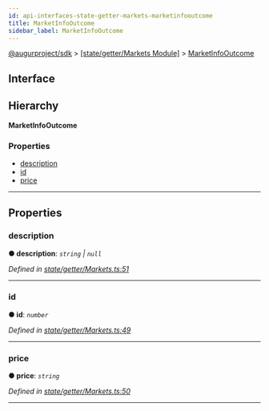 ```yaml
---
id: api-interfaces-state-getter-markets-marketinfooutcome
title: MarketInfoOutcome
sidebar_label: MarketInfoOutcome
---
```


[@augurproject/sdk](api-readme.md) > [[state/getter/Markets Module]](api-modules-state-getter-markets-module.md) > [MarketInfoOutcome](api-interfaces-state-getter-markets-marketinfooutcome.md)

## Interface

## Hierarchy

**MarketInfoOutcome**

### Properties

* [description](api-interfaces-state-getter-markets-marketinfooutcome.md#description)
* [id](api-interfaces-state-getter-markets-marketinfooutcome.md#id)
* [price](api-interfaces-state-getter-markets-marketinfooutcome.md#price)

---

## Properties

<a id="description"></a>

###  description

**● description**: *`string` \| `null`*

*Defined in [state/getter/Markets.ts:51](https://github.com/AugurProject/augur/blob/06e47ad207/packages/augur-sdk/src/state/getter/Markets.ts#L51)*

___
<a id="id"></a>

###  id

**● id**: *`number`*

*Defined in [state/getter/Markets.ts:49](https://github.com/AugurProject/augur/blob/06e47ad207/packages/augur-sdk/src/state/getter/Markets.ts#L49)*

___
<a id="price"></a>

###  price

**● price**: *`string`*

*Defined in [state/getter/Markets.ts:50](https://github.com/AugurProject/augur/blob/06e47ad207/packages/augur-sdk/src/state/getter/Markets.ts#L50)*

___

